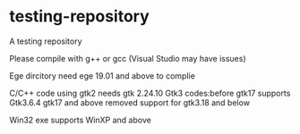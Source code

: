 # testing-repository
A testing repository

Please compile with g++ or gcc
(Visual Studio may have issues)

Ege dircitory need ege 19.01 and above to complie

C/C++ code using gtk2 needs gtk 2.24.10
Gtk3 codes:before gtk17 supports Gtk3.6.4
gtk17 and above removed support for gtk3.18 and below

Win32 exe supports WinXP and above 
